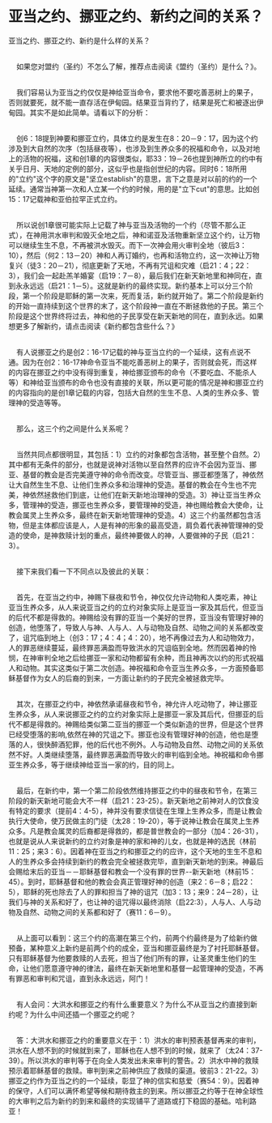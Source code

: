 # 亚当之约、挪亚之约、新约之间的关系？



<p>亚当之约、挪亚之约、新约是什么样的关系？</p>

<p><br />
&nbsp; &nbsp; 如果您对盟约（圣约）不怎么了解，推荐点击阅读《盟约（圣约）是什么？》。</p>

<p><br />
&nbsp; &nbsp; 我们容易认为亚当之约仅仅是神给亚当命令，要求他不要吃善恶树上的果子，否则就要死，就不能一直存活在伊甸园。结果亚当背约了，结果是死亡和被逐出伊甸园。其实不是如此简单。请看以下的分析：</p>

<p><br />
&nbsp; &nbsp; 创6：18提到神要和挪亚立约，具体立约是发生在8：20－9：17，因为这个约涉及到大自然的次序（包括昼夜等），也涉及到生养众多的祝福和命令，以及对地上的活物的祝福，这和创1章的内容很类似，耶33：19－26也提到神所立的约中有关乎日月、天地的定例的部分，这似乎也是指创世纪的内容。同时6：18所用的"立约"这个字的原文是"坚立establish"的意思，言下之意是对以前的约的一个延续。通常当神第一次和人立某一个约的时候，用的是"立下cut"的意思。比如创15：17记载神和亚伯拉罕正式立约。</p>

<p><br />
&nbsp; &nbsp; 所以说创1章很可能实际上记载了神与亚当及活物的一个约（尽管不那么正式），在神用洪水审判和毁灭全地之后，神和诺亚及活物重新坚立这个约，让万物可以继续生生不息，不再被洪水毁灭。而下一次神会用火审判全地（彼后3：10），然后（何2：13－20）神和人再订婚约，也再和活物立约，这一次神让万物复兴（徒3：20－21），彻底更新了天地，不再有咒诅和灾难（启21：4；22：3），我们会一起赴羔羊婚宴（启19：7－8），最后我们在新天新地里和神同在，直到永永远远（启21：1－5）。这就是新约的最终实现。新约基本上可以分三个阶段，第一个阶段是耶稣的第一次来，死而复活，新约就开始了。第二个阶段是新约的开始一直持续到这个世界的末了，这个阶段神一直在不断拯救他的子民。第三个阶段是这个世界终将过去，神和他的子民享受在新天新地的同在，直到永远。如果想更多了解新约，请点击阅读《新约都包含些什么？》</p>

<p><br />
&nbsp; &nbsp; 有人说挪亚之约是创2：16-17记载的神与亚当立约的一个延续，这有点说不通。因为在创2：16-17神命令亚当不能吃善恶树上的果子，否则就会死，而这样的内容在挪亚之约中没有得到重复，神给挪亚颁布的命令（不要吃血、不能杀人等）和神给亚当颁布的命令也没有直接的关联，所以更可能的情况是神和挪亚立约的内容指向的是创1章记载的内容，包括大自然的生生不息、人类的生养众多、管理神的受造等等。</p>

<p><br />
&nbsp; &nbsp; 那么，这三个约之间是什么关系呢？</p>

<p><br />
&nbsp; &nbsp; 当然共同点都很明显，其包括：1）立约的对象都包含活物，甚至整个自然。2）其中都有无条件的部分，也就是说神对活物以至自然界的应许不会因为亚当、挪亚、基督的教会是否完美遵守神的命令而改变。尽管亚当、挪亚都堕落了，神依然让大自然生生不息、让他们生养众多和治理神的受造。基督的教会在今生也不完美，神依然拯救他们到底，让他们在新天新地治理神的受造。3）神让亚当生养众多，管理神的受造，挪亚也生养众多，要管理神的受造，神也赐给教会大使命，让教会属灵上生养众多，最终在新天新地管理神的受造。4）这三个约虽然都包含活物，但是主体都应该是人，人是有神的形象的最高受造，肩负着代表神管理神的受造的使命，是神救赎计划的重点，最终神要做人的神，人要做神的子民（启21：3）。</p>

<p><br />
&nbsp; &nbsp; 接下来我们看一下不同点以及彼此的关联：</p>

<p><br />
&nbsp; &nbsp; 首先，在亚当之约中，神赐下昼夜和节令，神仅仅允许动物和人类吃素，神让亚当生养众多，从人来说亚当之约的立约对象实际上是亚当一家及其后代，但亚当的后代不都是得救的。神赐给没有罪的亚当一个美好的世界，亚当没有管理好神的创造，他堕落了，导致人与神、人与人、人与动物及自然、动物之间的关系都改变了，诅咒临到地上（创3：17；4：4；4：20），地不再像过去为人和动物效力，人的罪恶继续蔓延，最终罪恶满盈而导致洪水的咒诅临到全地。然而因着神的怜悯，在神审判全地之后给挪亚一家和动物都留有余种，而且神再次以约的形式祝福人和动物。其实这类似于第二次创造。神祝福和命令亚当生养众多，一方面预备耶稣基督作为女人的后裔的到来，一方面让新约的子民完全被拯救完毕。</p>

<p><br />
&nbsp; &nbsp; 其次，在挪亚之约中，神依然承诺昼夜和节令，神允许人吃动物了，神让挪亚生养众多，从人来说挪亚之约的立约对象实际上是挪亚一家及其后代，但挪亚的后代不都是得救的。神赐给类似第二亚当的挪亚一个类似新造的世界，但是这个世界已经受堕落的影响,依然在神的咒诅之下。挪亚也没有管理好神的创造，他也是堕落的人，很快醉酒犯罪，他的后代也不例外。人与动物及自然、动物之间的关系依然不好。人类继续堕落，最终罪恶满盈而导致火的审判临到全地。神祝福和命令挪亚生养众多，等于继续神给亚当一家的约，目的同上。</p>

<p><br />
&nbsp; &nbsp; 最后，在新约中，第一个第二阶段依然维持挪亚之约中的昼夜和节令，在第三阶段的新天新地可能会大不一样（启21：23-25）。新天新地之前神对人的饮食没有特定的要求（提前4：4-5），神并没有要求信徒在生理上生养众多，而是让教会执行大使命，使万民做主的门徒（太28：19-20），等于说神让教会在属灵上生养众多。凡是教会属灵的后裔都是得救的，都是普世教会的一部分（加4：26-31），也就是说从人来说新约的立约对象是神的家和神的儿女，也就是神的选民（林前11：25；来3：6）。因着神在亚当之约和挪亚之约的应许，这个天地的生生不息和人的生养众多会持续到新约的教会完全被拯救完毕，直到新天新地的到来。神最后会赐给末后的亚当－－耶稣基督和教会一个没有罪的世界--新天新地（林前15：45）。到时，耶稣基督和他的教会会真正管理好神的创造（来2：6－8；启22：5），耶稣的死也除去了人的罪和担当了神的诅咒（加3：13；来9：24－28），让我们与神的关系和好了，也让神的诅咒得以最终消除（启22:3），人与人、人与动物及自然、动物之间的关系都和好了（赛11：6－9）。</p>

<p><br />
&nbsp; &nbsp; 从上面可以看到：这三个约的高潮在第三个约，前两个约最终是为了给新约做预备，某种意义上新约是前两个约的成全，亚当和挪亚最终是为了衬托耶稣基督。只有耶稣基督为他要救赎的人去死，担当了他们所有的罪，让圣灵重生他们的生命，让他们愿意遵守神的律法，最终在新天新地里和基督一起管理神的受造，不再有罪恶和审判和咒诅，直到永永远远，阿门！</p>

<p><br />
&nbsp; &nbsp; 有人会问：大洪水和挪亚之约有什么重要意义？为什么不从亚当之约直接到新约呢？为什么中间还插一个挪亚之约呢？</p>

<p><br />
&nbsp; &nbsp; 答：大洪水和挪亚之约的重要意义在于：1）洪水的审判预表基督再来的审判，洪水在人想不到的时候就到来了，耶稣也在人想不到的时候，就来了（太24：37-39）。所以洪水的审判等于在向全人类发出未来审判的警告。2）洪水中神的救赎预示着耶稣基督的救赎。审判到来之前神供应了救赎的渠道。彼前3：21-22。3）挪亚之约作为亚当之约的一个延续，彰显了神的信实和慈爱（赛54：9）。因着神的保守，人们可以满怀希望等候和期待救主的到来。所以挪亚之约等于在神全球性的大审判之后为新约的到来和最终的实现铺平了道路或打下稳固的基础。哈利路亚！</p>